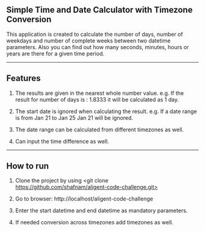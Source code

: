 
## Simple Time and Date Calculator with Timezone Conversion

This application is created to calculate the number of days, number of weekdays and number of complete weeks between two datetime parameters. Also you can find out how many seconds, minutes, hours or years are there for a given time period. 

---
## Features

 1. The results are given in the nearest whole number value. 
	e.g. If the result for number of days is : 1.8333 it will be calculated as 1 day.
	
 2. The start date is ignored when calculating the result.
	e.g. If a date range is from Jan 21 to Jan 25 Jan 21 will be ignored. 
	
 3. The date range can be calculated from different timezones as well.
 
 4. Can input the time difference as well.


---

## How to run

 1. Clone the project by using <git clone https://github.com/shafnam/aligent-code-challenge.git>

 2. Go to browser: http://localhost/aligent-code-challenge
 
 3. Enter the start datetime and end datetime as mandatory parameters.
 
 4. If needed conversion across timezones add timezones as well.

